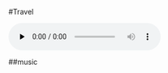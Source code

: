 #Travel

<audio id="audio" controls="" preload="none">
<source id="mp3" src="https://github.com/sanfordcheung/travel/raw/master/Always%20with%20me.mp3">
</audio>

##music